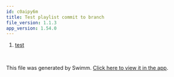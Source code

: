 ```yaml
---
id: c0aipy6m
title: Test playlist commit to branch
file_version: 1.1.3
app_version: 1.54.0
---
```


<!-- Steps - Do not remove this comment -->
1. [test](test.h9t5kcnb.sw.md)


<br/>

This file was generated by Swimm. [Click here to view it in the app](https://staging.swimm.cloud/repos/Z2l0aHViJTNBJTNBRGV2VG95cyUzQSUzQUlkaXRZZWdlclN3aW1t/playlists/c0aipy6m).
